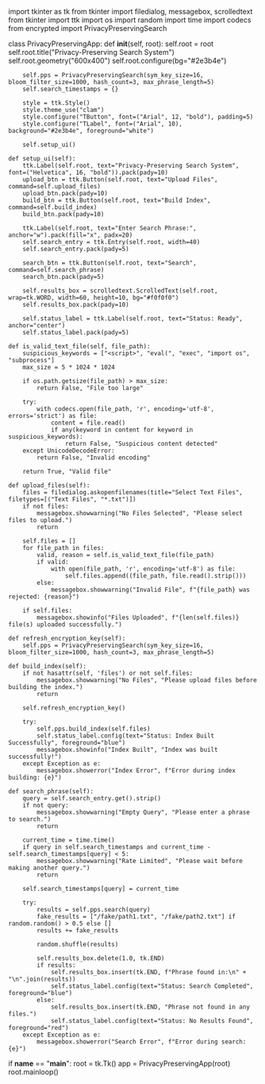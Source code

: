 import tkinter as tk
from tkinter import filedialog, messagebox, scrolledtext
from tkinter import ttk
import os
import random
import time
import codecs
from encrypted import PrivacyPreservingSearch

class PrivacyPreservingApp:
    def __init__(self, root):
        self.root = root
        self.root.title("Privacy-Preserving Search System")
        self.root.geometry("600x400")
        self.root.configure(bg="#2e3b4e")
        
        self.pps = PrivacyPreservingSearch(sym_key_size=16, bloom_filter_size=1000, hash_count=3, max_phrase_length=5)
        self.search_timestamps = {}
        
        style = ttk.Style()
        style.theme_use("clam")
        style.configure("TButton", font=("Arial", 12, "bold"), padding=5)
        style.configure("TLabel", font=("Arial", 10), background="#2e3b4e", foreground="white")
        
        self.setup_ui()
    
    def setup_ui(self):
        ttk.Label(self.root, text="Privacy-Preserving Search System", font=("Helvetica", 16, "bold")).pack(pady=10)
        upload_btn = ttk.Button(self.root, text="Upload Files", command=self.upload_files)
        upload_btn.pack(pady=10)
        build_btn = ttk.Button(self.root, text="Build Index", command=self.build_index)
        build_btn.pack(pady=10)
        
        ttk.Label(self.root, text="Enter Search Phrase:", anchor="w").pack(fill="x", padx=20)
        self.search_entry = ttk.Entry(self.root, width=40)
        self.search_entry.pack(pady=5)
        
        search_btn = ttk.Button(self.root, text="Search", command=self.search_phrase)
        search_btn.pack(pady=5)
        
        self.results_box = scrolledtext.ScrolledText(self.root, wrap=tk.WORD, width=60, height=10, bg="#f0f0f0")
        self.results_box.pack(pady=10)
        
        self.status_label = ttk.Label(self.root, text="Status: Ready", anchor="center")
        self.status_label.pack(pady=5)
    
    def is_valid_text_file(self, file_path):
        suspicious_keywords = ["<script>", "eval(", "exec", "import os", "subprocess"]
        max_size = 5 * 1024 * 1024
        
        if os.path.getsize(file_path) > max_size:
            return False, "File too large"
        
        try:
            with codecs.open(file_path, 'r', encoding='utf-8', errors='strict') as file:
                content = file.read()
                if any(keyword in content for keyword in suspicious_keywords):
                    return False, "Suspicious content detected"
        except UnicodeDecodeError:
            return False, "Invalid encoding"
        
        return True, "Valid file"
    
    def upload_files(self):
        files = filedialog.askopenfilenames(title="Select Text Files", filetypes=[("Text Files", "*.txt")])
        if not files:
            messagebox.showwarning("No Files Selected", "Please select files to upload.")
            return
        
        self.files = []
        for file_path in files:
            valid, reason = self.is_valid_text_file(file_path)
            if valid:
                with open(file_path, 'r', encoding='utf-8') as file:
                    self.files.append((file_path, file.read().strip()))
            else:
                messagebox.showwarning("Invalid File", f"{file_path} was rejected: {reason}")
        
        if self.files:
            messagebox.showinfo("Files Uploaded", f"{len(self.files)} file(s) uploaded successfully.")
    
    def refresh_encryption_key(self):
        self.pps = PrivacyPreservingSearch(sym_key_size=16, bloom_filter_size=1000, hash_count=3, max_phrase_length=5)
    
    def build_index(self): 
        if not hasattr(self, 'files') or not self.files:
            messagebox.showwarning("No Files", "Please upload files before building the index.")
            return
        
        self.refresh_encryption_key()
        
        try:
            self.pps.build_index(self.files)
            self.status_label.config(text="Status: Index Built Successfully", foreground="blue")
            messagebox.showinfo("Index Built", "Index was built successfully!")
        except Exception as e:
            messagebox.showerror("Index Error", f"Error during index building: {e}")
    
    def search_phrase(self):
        query = self.search_entry.get().strip()
        if not query:
            messagebox.showwarning("Empty Query", "Please enter a phrase to search.")
            return
        
        current_time = time.time()
        if query in self.search_timestamps and current_time - self.search_timestamps[query] < 5:
            messagebox.showwarning("Rate Limited", "Please wait before making another query.")
            return
        
        self.search_timestamps[query] = current_time
        
        try:
            results = self.pps.search(query)
            fake_results = ["/fake/path1.txt", "/fake/path2.txt"] if random.random() > 0.5 else []
            results += fake_results
            
            random.shuffle(results)
            
            self.results_box.delete(1.0, tk.END)
            if results:
                self.results_box.insert(tk.END, f"Phrase found in:\n" + "\n".join(results))
                self.status_label.config(text="Status: Search Completed", foreground="blue")
            else:
                self.results_box.insert(tk.END, "Phrase not found in any files.")
                self.status_label.config(text="Status: No Results Found", foreground="red")
        except Exception as e:
            messagebox.showerror("Search Error", f"Error during search: {e}")

if __name__ == "__main__":
    root = tk.Tk()
    app = PrivacyPreservingApp(root)
    root.mainloop()
